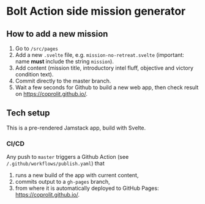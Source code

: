 # Bolt Action side mission generator

## How to add a new mission

1. Go to `/src/pages`
2. Add a new `.svelte` file, e.g. `mission-no-retreat.svelte` (important: name **must** include the string `mission`).
3. Add content (mission title, introductory intel fluff, objective and victory condition text).
4. Commit directly to the master branch.
5. Wait a few seconds for Github to build a new web app, then check result on https://coprolit.github.io/. 

## Tech setup

This is a pre-rendered Jamstack app, build with Svelte.

### CI/CD
Any push to `master` triggers a Github Action (see `/.github/workflows/publish.yaml`) that
1. runs a new build of the app with current content,
2. commits output to a `gh-pages` branch,
3. from where it is automatically deployed to GitHub Pages: https://coprolit.github.io/.
